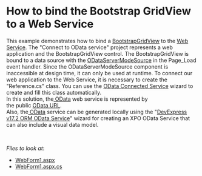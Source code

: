 # How to bind the Bootstrap GridView to a Web Service


<p>This example demonstrates how to bind a <a href="https://documentation.devexpress.com/AspNetBootstrap/117691/Grid-View">BootstrapGridView</a> to the <a href="https://en.wikipedia.org/wiki/Web_data_services">Web Service</a>. The "Connect to OData service" project represents a web application and the BootstrapGridView control. The BootstrapGridView is bound to a data source with the <a href="https://documentation.devexpress.com/CoreLibraries/DevExpress.Data.ODataLinq.ODataServerModeSource.class">ODataServerModeSource</a> in the Page_Load event handler. Since the ODataServerModeSource component is inaccessible at design time, it can only be used at runtime. To connect our web application to the Web Service, it is necessary to create the "Reference.cs" class. You can use the <a href="https://marketplace.visualstudio.com/items?itemName=laylaliu.ODataConnectedService">OData Connected Service</a> wizard to create and fill this class automatically.<br>In this solution, the<a href="http://www.odata.org/"> OData</a> web service is represented by the public <a href="http://services.odata.org/V4/OData/OData.svc/">OData URL</a>.<br>Also, the<a href="http://www.odata.org/"> OData</a> service can be generated locally using the "<a href="https://documentation.devexpress.com/CoreLibraries/14812/DevExpress-ORM-Tool/Design-Time-Features/OData-Service-Wizard">DevExpress v17.2 ORM OData Service</a>" wizard for creating an XPO OData Service that can also include a visual data model.</p>

<br/>

<!-- default file list -->
*Files to look at*:

* [WebForm1.aspx](./CS/Connect%20to%20OData%20service/WebForm1.aspx)
* [WebForm1.aspx.cs](./CS/Connect%20to%20OData%20service/WebForm1.aspx.cs)
<!-- default file list end -->
